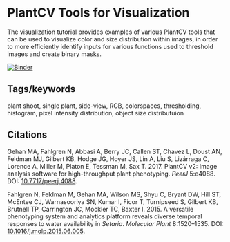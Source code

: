 # PlantCV Tools for Visualization

The visualization tutorial provides examples of various PlantCV tools that can be used to
visualize color and size distribution within images, in order to more efficiently identify
inputs for various functions used to threshold images and create binary masks.

[![Binder](https://mybinder.org/badge_logo.svg)](https://mybinder.org/v2/gh/danforthcenter/plantcv-binder.git/visualization_methods?filepath=notebooks/visualization_methods/visualization_methods_workflow.ipynb)

## Tags/keywords

plant shoot, single plant, side-view, RGB, colorspaces, thresholding, histogram, pixel 
intensity distribution, object size distributuion

## Citations

Gehan MA, Fahlgren N, Abbasi A, Berry JC, Callen ST, Chavez L, Doust AN,
Feldman MJ, Gilbert KB, Hodge JG, Hoyer JS, Lin A, Liu S, Lizárraga C, Lorence
A, Miller M, Platon E, Tessman M, Sax T. 2017. PlantCV v2: Image analysis
software for high-throughput plant phenotyping. *PeerJ* 5:e4088. DOI:
[10.7717/peerj.4088](https://doi.org/10.7717/peerj.4088).

Fahlgren N, Feldman M, Gehan MA, Wilson MS, Shyu C, Bryant DW, Hill ST,
McEntee CJ, Warnasooriya SN, Kumar I, Ficor T, Turnipseed S, Gilbert KB,
Brutnell TP, Carrington JC, Mockler TC, Baxter I. 2015. A versatile phenotyping
system and analytics platform reveals diverse temporal responses to water
availability in *Setaria*. *Molecular Plant* 8:1520–1535. DOI:
[10.1016/j.molp.2015.06.005](https://doi.org/10.1016/j.molp.2015.06.005).
